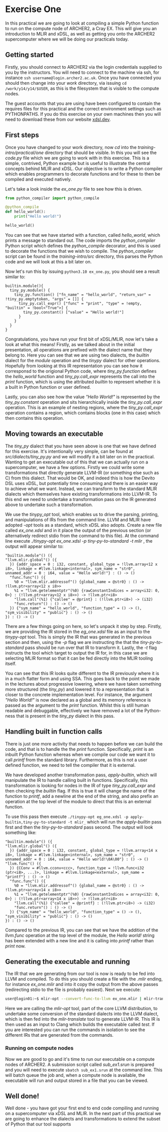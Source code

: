 # Exercise One

In this practical we are going to look at compiling a simple Python function to run on the compute node of ARCHER2, a Cray EX. This will give you an introduction to MLIR and xDSL, as well as getting you onto the ARCHER2 supercomputer where we will be doing our practicals today.

## Getting started

Firstly, you should connect to ARCHER2 via the login credentials supplied to you by the instructors. You will need to connect to the machine via ssh, for instance `ssh username@login.archer2.ac.uk`. Once you have connected you should then change into your _work_ directory, via issuing `cd /work/y14/y14/$USER`, as this is the filesystem that is visible to the compute nodes.

The guest accounts that you are using have been configured to contain the requires files for this practical and the correct environment settings such as PYTHONPATHS. If you do this exercise on your own machines then you will need to download these from our website [xdsl.dev](https://www.xdsl.dev).

## First steps

Once you have changed to your work directory, now _cd_ into the _training-intro/practical/one_ directory that should be visible. In this you will see the _code.py_ file which we are going to work with in this exercise. This is a simple, contrived, Python example but is useful to illustrate the central concepts behind MLIR and xDSL. Our objective is to write a Python compiler which enables programmers to decorate functions and for these to then be compiled and executed natively. 

Let's take a look inside the _ex_one.py_ file to see how this is driven.

```python
from python_compiler import python_compile   

@python_compile
def hello_world():
    print("Hello world!")

hello_world()
```

You can see that we have started with a function, called _hello_world_, which prints a message to standard out. The code imports the _python_compiler_ Python script which defines the _python_compile_ decorator, and this is used to decorate the functions that we wish to compile. The _python_compiler_ script can be found in the _training-intro/src_ directory, this parses the Python code and we will look at this a bit later on.

Now let's run this by issuing `python3.10 ex_one.py`, you should see a result similar to:

```
builtin.module(){
  tiny_py.module() {
    tiny_py.function() ["fn_name" = "hello_world", "return_var" = !tiny_py.emptytoken, "args" = []] {
      tiny_py.call_expr() ["func" = "print", "type" = !empty, "builtin" = !bool<"True">] {
        tiny_py.constant() ["value" = "Hello world!"]
      }
    }
  }
}
```

Congratulations, you have run your first bit of xDSL/MLIR, now let's take a look at what this means! Firstly, as we talked about in the initial presentation, all operations are prefixed with the dialect name that they belong to. Here you can see that we are using two dialects, the _builtin_ dialect for the _module_ operation and the _tinypy_ dialect for other operations. Hopefully from looking at this IR representation you can see how it corresponsd to the origional Python code, where _tiny_py.function_ defines the _hello_world_ function and _tiny_py.call_expr_ represents the call into the _print_ function, which is using the attributed _builtin_ to represent whether it is a built in Python function or user defined. 

Lastly, you can also see how the value _"Hello World!"_ is represented by the _tiny_py.constant_ operation and sits hierarchically inside the _tiny_py.call_expr_ operation. This is an example of nesting regions, where the _tiny_py.call_expr_ operation contains a region, which contains blocks (one in this case) which then contains this operation.

## Moving towards an executable

The _tiny_py_ dialect that you have seen above is one that we have defined for this exercise. It's intentionally very simple, can be found at _src/dialects/tiny_py.py_ and we will modify it a bit later on in the practical. Wanting to get an executable out of this that we can actually run on a supercomputer, we have a few options. Firstly we could write some transformations that directly generate LLVM-IR (or something else such as C) from this dialect. That would be OK, and indeed this is how the Devito DSL uses xDSL, but potentially time consuming and there is an easier way to achieve what we want. Instead, we can transform to the standard MLIR dialects which themselves have existing transformations into LLVM-IR. To this end we need to undertake a transformation pass on the IR generated above to undertake such a transformation. 

We use the _tinypy_opt_ tool, which enables us to drive the parsing, printing, and manipulations of IRs from the command line. LLVM and MLIR have adopted _-opt_ tools as a standard, which xDSL also adopts. Create a new file called _ex_one.xdsl_ and in it place the output of the previous section (or alternatively redirect stdio from the command to this file). At the command line execute _./tinypy-opt ex_one.xdsl -p tiny-py-to-standard -t mlir_ , the output will appear similar to:

```
"builtin.module"() ({
"llvm.mlir.global"() ({
  }) {addr_space = 0 : i32, constant, global_type = !llvm.array<12 x i8>, linkage = #llvm.linkage<internal>, sym_name = "str0", unnamed_addr = 0 : i64, value = "Hello world!"} : () -> ()
  "func.func"() ({    
    %0 = "llvm.mlir.addressof"() {global_name = @str0} : () -> !llvm.ptr<array<12 x i8>>
    %1 = "llvm.getelementptr"(%0) {rawConstantIndices = array<i32: 0, 0>} : (!llvm.ptr<array<12 x i8>>) -> !llvm.ptr<i8>
    "llvm.call"(%1) {"callee" = @print} : (!llvm.ptr<i8>) -> (i32)
    "func.return"() : () -> ()
  }) {"sym_name" = "hello_world", "function_type" = () -> (), "sym_visibility" = "public"} : () -> ()
}) : () -> ()
```

There are a few things going on here, so let's unpack it step by step. Firstly, we are providing the IR stored in the _eg_one.xdsl_ file as an input to the _tinypy-opt_ tool. This is simply the IR that was generated in the previous section and then, using the _-p_ flag we are instructing the that the _tiny-py-to-standard_ pass should be run over that IR to transform it. Lastly, the _-t_ flag instructs the tool which target to output the IR for, in this case we are selecting MLIR format so that it can be fed directly into the MLIR tooling itself.

You can see that this IR looks quite different to the IR previously where it is in a much flatter form and using SSA. This goes back to the point we made in the lectures about progressive lowering, where we have taken something more structured (the _tiny_py_) and lowered it to a representation that is closer to the concrete implementation level. For instance, the argument _"Hello World!"_ is now declared as a global and its memory reference is passed as the argument to the _print_ function. Whilst this is still human readable and debuggable, effectively we have removed a lot of the Python-ness that is present in the _tiny_py_ dialect in this pass.

## Handling built in function calls

There is just one more activity that needs to happen before we can build the code, and that is to handle the the _print_ function. Specifically, _print_ is an inbuilt Python function whereas when we compile our code we want it to call _printf_ from the standard library. Furthermore, as this is not a user defined function, we need to tell the compiler that it is external.

We have developed another transformation pass, _apply-builtin_, which will manipulate the IR to handle calling built in functions. Specifically, this transformation is looking for nodes in the IR of type _tiny_py.call_expr_ and then checking the _builtin_ flag. If this is true it will change the name of the function to _printf_, add a newline at the end of the string, and also prefix an operation at the top level of the module to direct that this is an external function. 

To use this pass then execute `./tinypy-opt eg_one.xdsl -p apply-builtin,tiny-py-to-standard -t mlir_` which will run the _apply-builtin_ pass first and then the _tiny-py-to-standard_ pass second. The output will look something like:

```
"builtin.module"() ({
"llvm.mlir.global"() ({
  }) {addr_space = 0 : i32, constant, global_type = !llvm.array<14 x i8>, linkage = #llvm.linkage<internal>, sym_name = "str0", unnamed_addr = 0 : i64, value = "Hello world!\0A\00"} : () -> ()
"llvm.func"() ({
  }) {CConv = #llvm.cconv<ccc>, function_type = !llvm.func<i32 (ptr<i8>, ...)>, linkage = #llvm.linkage<external>, sym_name = "printf"} : () -> ()
  "func.func"() ({    
    %0 = "llvm.mlir.addressof"() {global_name = @str0} : () -> !llvm.ptr<array<14 x i8>>
    %1 = "llvm.getelementptr"(%0) {rawConstantIndices = array<i32: 0, 0>} : (!llvm.ptr<array<14 x i8>>) -> !llvm.ptr<i8>
    "llvm.call"(%1) {"callee" = @printf} : (!llvm.ptr<i8>) -> (i32)
    "func.return"() : () -> ()
  }) {"sym_name" = "hello_world", "function_type" = () -> (), "sym_visibility" = "public"} : () -> ()
}) : () -> ()
```

Compared to the previous IR, you can see that we have the addition of the _llvm.func_ operation at the top level of the module, the _Hello world!_ string has been extended with a new line and it is calling into _printf_ rather than _print_ now.

## Generating the executable and running

The IR that we are generating from our tool is now is ready to be fed into LLVM and compiled. To do this you should create a file with the _.mlir_ ending, for instance _ex_one.mlir_ and into it copy the output from the above passes (redirecting stdio to the file is probably easiest). Next we execute:

```bash
user@login01:~$ mlir-opt --convert-func-to-llvm ex_one.mlir | mlir-translate -mlir-to-llvmir | clang -x ir -o test -
```

Here we are calling the _mlir-opt_ tool, part of the core LLVM distribution, to undertake some conversion of the standard dialects into the LLVM dialect, which is then fed into the _mlir-translate_ tool to generate LLVM-IR. This IR is then used as an input to Clang which builds the executable called _test_. If you are interested you can run the commands in isolation to see the different IRs that are generated from the commands.

### Running on compute nodes

Now we are good to go and it's time to run our executable on a compute nodes of ARCHER2. A submission script called _sub_ex1.srun_ is prepared and you will need to execute `sbatch sub_ex1.srun` at the command line. This will batch queue the job and, when a compute node is available, the executable will run and output stored in a file that you can be viewed.

## Well done!

Well done - you have got your first end to end code compiling and running on a supercomputer via xDSL and MLIR. In the next part of this practical we are going to enhance the dialects and transformations to extend the subset of Python that our tool supports
